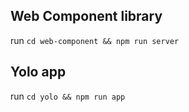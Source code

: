 ## Web Component library

run `cd web-component && npm run server`

## Yolo app

run `cd yolo && npm run app`
